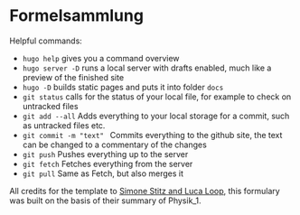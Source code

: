 # Formelsammlung

Helpful commands:
* `hugo help` gives you a command overview
* `hugo server -D` runs a local server with drafts enabled, much like a preview of the finished site
* `hugo -D` builds static pages and puts it into folder `docs`
* `git status` calls for the status of your local file, for example to check on untracked files
* `git add --all` Adds everything to your local storage for a commit, such as untracked files etc.
* `git commit -m "text" ` Commits everything to the github site, the text can be changed to a commentary of the changes
* `git push` Pushes everything up to the server
* `git fetch` Fetches everything from the server
* `git pull` Same as Fetch, but also merges it

All credits for the template to [Simone Stitz and Luca Loop](https://gitlab.com/sstitz/physik-1-mechanik), this formulary was built on the basis of their summary of Physik_1.